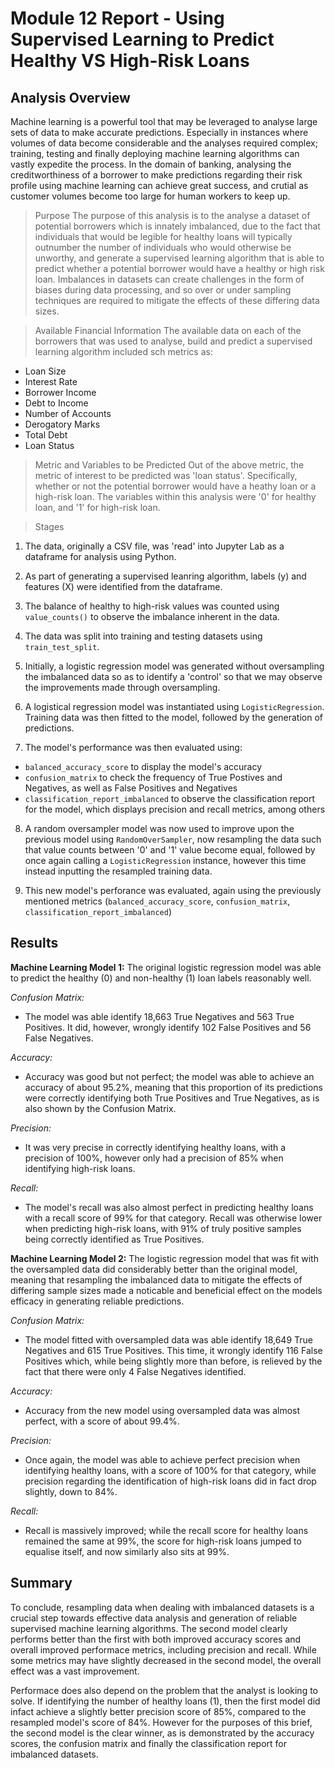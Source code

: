 # Module 12 Report - Using Supervised Learning to Predict Healthy VS High-Risk Loans

## Analysis Overview

Machine learning is a powerful tool that may be leveraged to analyse large sets of data to make accurate predictions. Especially in instances where volumes of data become considerable and the analyses required complex; training, testing and finally deploying machine learning algorithms can vastly expedite the process. In the domain of banking, analysing the creditworthiness of a borrower to make predictions regarding their risk profile using machine learning can achieve great success, and crutial as customer volumes become too large for human workers to keep up.

> Purpose
The purpose of this analysis is to the analyse a dataset of potential borrowers which is innately imbalanced, due to the fact that individuals that would be legible for healthy loans will typically outnumber the number of individuals who would otherwise be unworthy, and generate a supervised learning algorithm that is able to predict whether a potential borrower would have a healthy or high risk loan. Imbalances in datasets can create challenges in the form of biases during data processing, and so over or under sampling techniques are required to mitigate the effects of these differing data sizes.

> Available Financial Information
The available data on each of the borrowers that was used to analyse, build and predict a supervised learning algorithm included sch metrics as:
* Loan Size
* Interest Rate
* Borrower Income
* Debt to Income
* Number of Accounts
* Derogatory Marks
* Total Debt
* Loan Status

> Metric and Variables to be Predicted
Out of the above metric, the metric of interest to be predicted was 'loan status'. Specifically, whether or not the potential borrower would have a heathy loan or a high-risk loan. The variables within this analysis were '0' for healthy loan, and '1' for high-risk loan.

> Stages

1. The data, originally a CSV file, was 'read' into Jupyter Lab as a dataframe for analysis using Python.

2. As part of generating a supervised leanring algorithm, labels (y) and features (X) were identified from the dataframe.

3. The balance of healthy to high-risk values was counted using ```value_counts()``` to observe the imbalance inherent in the data.

4. The data was split into training and testing datasets using ```train_test_split```.

5. Initially, a logistic regression model was generated without oversampling the imbalanced data so as to identify a 'control' so that we may observe the improvements made through oversampling.

6. A logistical regression model was instantiated using ```LogisticRegression```. Training data was then fitted to the model, followed by the generation of predictions.

7. The model's performance was then evaluated using:
* ```balanced_accuracy_score``` to display the model's accuracy
* ```confusion_matrix``` to check the frequency of True Postives and Negatives, as well as False Positives and Negatives
* ```classification_report_imbalanced``` to observe the classification report for the model, which displays precision and recall metrics, among others

8. A random oversampler model was now used to improve upon the previous model using ```RandomOverSampler```, now resampling the data such that value counts between '0' and '1' value become equal, followed by once again calling a ```LogisticRegression``` instance, however this time instead inputting the resampled training data.

9. This new model's perforance was evaluated, again using the previously mentioned metrics (```balanced_accuracy_score```, ```confusion_matrix```, ```classification_report_imbalanced```)

## Results

**Machine Learning Model 1:**
The original logistic regression model was able to predict the healthy (0) and non-healthy (1) loan labels reasonably well.

*Confusion Matrix:*
* The model was able identify 18,663 True Negatives and 563 True Positives. It did, however, wrongly identify 102 False Positives and 56 False Negatives.

*Accuracy:*
* Accuracy was good but not perfect; the model was able to achieve an accuracy of about 95.2%, meaning that this proportion of its predictions were correctly identifying both True Positives and True Negatives, as is also shown by the Confusion Matrix.

*Precision:*
* It was very precise in correctly identifying healthy loans, with a precision of 100%, however only had a precision of 85% when identifying high-risk loans.

*Recall:*
* The model's recall was also almost perfect in predicting healthy loans with a recall score of 99% for that category. Recall was otherwise lower when predicting high-risk loans, with 91% of truly positive samples being correctly identified as True Positives.

**Machine Learning Model 2:**
The logistic regression model that was fit with the oversampled data did considerably better than the original model, meaning that resampling the imbalanced data to mitigate the effects of differing sample sizes made a noticable and beneficial effect on the models efficacy in generating reliable predictions.

*Confusion Matrix:*
* The model fitted with oversampled data was able identify 18,649 True Negatives and 615 True Positives. This time, it wrongly identify 116 False Positives which, while being slightly more than before, is relieved by the fact that there were only 4 False Negatives identified.

*Accuracy:*
* Accuracy from the new model using oversampled data was almost perfect, with a score of about 99.4%.

*Precision:*
* Once again, the model was able to achieve perfect precision when identifying healthy loans, with a score of 100% for that category, while precision regarding the identification of high-risk loans did in fact drop slightly, down to 84%.

*Recall:*
* Recall is massively improved; while the recall score for healthy loans remained the same at 99%, the score for high-risk loans jumped to equalise itself, and now similarly also sits at 99%.

## Summary

To conclude, resampling data when dealing with imbalanced datasets is a crucial step towards effective data analysis and generation of reliable supervised machine learning algorithms. The second model clearly performs better than the first with both improved accuracy scores and overall improved performace metrics, including precision and recall. While some metrics may have slightly decreased in the second model, the overall effect was a vast improvement.

Performace does also depend on the problem that the analyst is looking to solve. If identifying the number of healthy loans (1), then the first model did infact achieve a slightly better precision score of 85%, compared to the resampled model's score of 84%. However for the purposes of this brief, the second model is the clear winner, as is demonstrated by the accuracy scores, the confusion matrix and finally the classification report for imbalanced datasets.